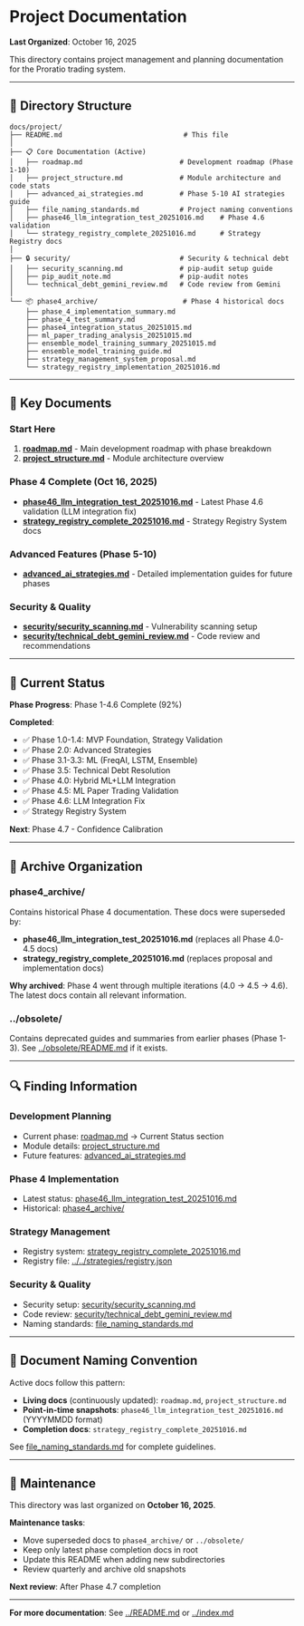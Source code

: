 # Project Documentation

**Last Organized**: October 16, 2025

This directory contains project management and planning documentation for the Proratio trading system.

---

## 📁 Directory Structure

```
docs/project/
├── README.md                              # This file
│
├── 📋 Core Documentation (Active)
│   ├── roadmap.md                        # Development roadmap (Phase 1-10)
│   ├── project_structure.md              # Module architecture and code stats
│   ├── advanced_ai_strategies.md         # Phase 5-10 AI strategies guide
│   ├── file_naming_standards.md          # Project naming conventions
│   ├── phase46_llm_integration_test_20251016.md    # Phase 4.6 validation
│   └── strategy_registry_complete_20251016.md      # Strategy Registry docs
│
├── 🔒 security/                           # Security & technical debt
│   ├── security_scanning.md              # pip-audit setup guide
│   ├── pip_audit_note.md                 # pip-audit notes
│   └── technical_debt_gemini_review.md   # Code review from Gemini
│
└── 📦 phase4_archive/                     # Phase 4 historical docs
    ├── phase_4_implementation_summary.md
    ├── phase_4_test_summary.md
    ├── phase4_integration_status_20251015.md
    ├── ml_paper_trading_analysis_20251015.md
    ├── ensemble_model_training_summary_20251015.md
    ├── ensemble_model_training_guide.md
    ├── strategy_management_system_proposal.md
    └── strategy_registry_implementation_20251016.md
```

---

## 📖 Key Documents

### Start Here
1. **[roadmap.md](roadmap.md)** - Main development roadmap with phase breakdown
2. **[project_structure.md](project_structure.md)** - Module architecture overview

### Phase 4 Complete (Oct 16, 2025)
- **[phase46_llm_integration_test_20251016.md](phase46_llm_integration_test_20251016.md)** - Latest Phase 4.6 validation (LLM integration fix)
- **[strategy_registry_complete_20251016.md](strategy_registry_complete_20251016.md)** - Strategy Registry System docs

### Advanced Features (Phase 5-10)
- **[advanced_ai_strategies.md](advanced_ai_strategies.md)** - Detailed implementation guides for future phases

### Security & Quality
- **[security/security_scanning.md](security/security_scanning.md)** - Vulnerability scanning setup
- **[security/technical_debt_gemini_review.md](security/technical_debt_gemini_review.md)** - Code review and recommendations

---

## 🎯 Current Status

**Phase Progress**: Phase 1-4.6 Complete (92%)

**Completed**:
- ✅ Phase 1.0-1.4: MVP Foundation, Strategy Validation
- ✅ Phase 2.0: Advanced Strategies
- ✅ Phase 3.1-3.3: ML (FreqAI, LSTM, Ensemble)
- ✅ Phase 3.5: Technical Debt Resolution
- ✅ Phase 4.0: Hybrid ML+LLM Integration
- ✅ Phase 4.5: ML Paper Trading Validation
- ✅ Phase 4.6: LLM Integration Fix
- ✅ Strategy Registry System

**Next**: Phase 4.7 - Confidence Calibration

---

## 📂 Archive Organization

### phase4_archive/
Contains historical Phase 4 documentation. These docs were superseded by:
- **phase46_llm_integration_test_20251016.md** (replaces all Phase 4.0-4.5 docs)
- **strategy_registry_complete_20251016.md** (replaces proposal and implementation docs)

**Why archived**: Phase 4 went through multiple iterations (4.0 → 4.5 → 4.6). The latest docs contain all relevant information.

### ../obsolete/
Contains deprecated guides and summaries from earlier phases (Phase 1-3). See [../obsolete/README.md](../obsolete/README.md) if it exists.

---

## 🔍 Finding Information

### Development Planning
- Current phase: [roadmap.md](roadmap.md) → Current Status section
- Module details: [project_structure.md](project_structure.md)
- Future features: [advanced_ai_strategies.md](advanced_ai_strategies.md)

### Phase 4 Implementation
- Latest status: [phase46_llm_integration_test_20251016.md](phase46_llm_integration_test_20251016.md)
- Historical: [phase4_archive/](phase4_archive/)

### Strategy Management
- Registry system: [strategy_registry_complete_20251016.md](strategy_registry_complete_20251016.md)
- Registry file: [../../strategies/registry.json](../../strategies/registry.json)

### Security & Quality
- Security setup: [security/security_scanning.md](security/security_scanning.md)
- Code review: [security/technical_debt_gemini_review.md](security/technical_debt_gemini_review.md)
- Naming standards: [file_naming_standards.md](file_naming_standards.md)

---

## 📝 Document Naming Convention

Active docs follow this pattern:
- **Living docs** (continuously updated): `roadmap.md`, `project_structure.md`
- **Point-in-time snapshots**: `phase46_llm_integration_test_20251016.md` (YYYYMMDD format)
- **Completion docs**: `strategy_registry_complete_20251016.md`

See [file_naming_standards.md](file_naming_standards.md) for complete guidelines.

---

## 🔄 Maintenance

This directory was last organized on **October 16, 2025**.

**Maintenance tasks**:
- Move superseded docs to `phase4_archive/` or `../obsolete/`
- Keep only latest phase completion docs in root
- Update this README when adding new subdirectories
- Review quarterly and archive old snapshots

**Next review**: After Phase 4.7 completion

---

**For more documentation**: See [../README.md](../README.md) or [../index.md](../index.md)
